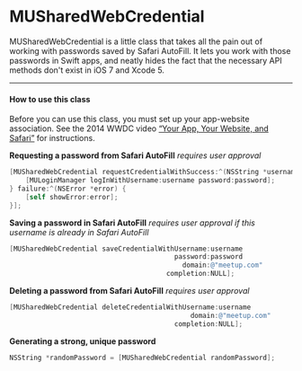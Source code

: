 MUSharedWebCredential
=====================

MUSharedWebCredential is a little class that takes all the pain out of working with passwords saved by Safari AutoFill. It lets you work with those passwords in Swift apps, and neatly hides the fact that the necessary API methods don't exist in iOS 7 and Xcode 5.

----

#### How to use this class

Before you can use this class, you must set up your app-website association. See the 2014 WWDC video [“Your App, Your Website, and Safari”](https://developer.apple.com/videos/wwdc/2014/#506) for instructions.

**Requesting a password from Safari AutoFill**
_requires user approval_
```objective-c
[MUSharedWebCredential requestCredentialWithSuccess:^(NSString *username, NSString *password, NSString *domain) {
    [MULoginManager logInWithUsername:username password:password];
} failure:^(NSError *error) {
    [self showError:error];
}];
```

**Saving a password in Safari AutoFill**
_requires user approval if this username is already in Safari AutoFill_
```objective-c
[MUSharedWebCredential saveCredentialWithUsername:username
                                         password:password
                                           domain:@"meetup.com"
                                       completion:NULL];
```

**Deleting a password from Safari AutoFill**
_requires user approval_
```objective-c
[MUSharedWebCredential deleteCredentialWithUsername:username
                                             domain:@"meetup.com"
                                         completion:NULL];
```

**Generating a strong, unique password**
```objective-c
NSString *randomPassword = [MUSharedWebCredential randomPassword];
```
